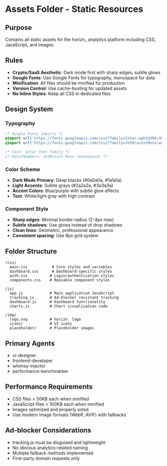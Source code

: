 # Assets Folder - Static Resources

## Purpose
Contains all static assets for the horizn_ analytics platform including CSS, JavaScript, and images.

## Rules
- **Crypto/SaaS Aesthetic**: Dark mode first with sharp edges, subtle glows
- **Google Fonts**: Use Google Fonts for typography, monospace for data
- **Minification**: All files should be minified for production
- **Version Control**: Use cache-busting for updated assets
- **No Inline Styles**: Keep all CSS in dedicated files

## Design System

### Typography
```css
/* Google Fonts imports */
@import url('https://fonts.googleapis.com/css2?family=Inter:wght@300;400;500;600;700&display=swap');
@import url('https://fonts.googleapis.com/css2?family=JetBrains+Mono:wght@300;400;500;600&display=swap');

/* Text: Inter font family */
/* Data/Numbers: JetBrains Mono (monospace) */
```

### Color Scheme
- **Dark Mode Primary**: Deep blacks (#0a0a0a, #1a1a1a)
- **Light Accents**: Subtle grays (#2a2a2a, #3a3a3a)
- **Accent Colors**: Blue/purple with subtle glow effects
- **Text**: White/light gray with high contrast

### Component Style
- **Sharp edges**: Minimal border-radius (2-4px max)
- **Subtle shadows**: Use glows instead of drop shadows
- **Clean lines**: Geometric, professional appearance
- **Consistent spacing**: Use 8px grid system

## Folder Structure
```
/css/
  main.css           # Core styles and variables
  dashboard.css      # Dashboard-specific styles
  auth.css          # Login/authentication styles
  components.css    # Reusable component styles

/js/
  app.js            # Main application JavaScript
  tracking.js       # Ad-blocker resistant tracking
  dashboard.js      # Dashboard functionality
  charts.js         # Chart visualization code

/img/
  logo.svg          # horizn_ logo
  icons/            # UI icons
  placeholder/      # Placeholder images
```

## Primary Agents
- ui-designer
- frontend-developer
- whimsy-injector
- performance-benchmarker

## Performance Requirements
- CSS files < 50KB each when minified
- JavaScript files < 100KB each when minified
- Images optimized and properly sized
- Use modern image formats (WebP, AVIF) with fallbacks

## Ad-blocker Considerations
- tracking.js must be disguised and lightweight
- No obvious analytics-related naming
- Multiple fallback methods implemented
- First-party domain requests only
